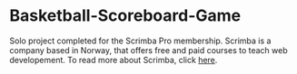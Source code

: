 # Basketball-Scoreboard-Game
Solo project completed for the Scrimba Pro membership. Scrimba is a company based in Norway, that offers free and paid courses to teach web developement. To read more about Scrimba, click [here](https://scrimba.com/about).
